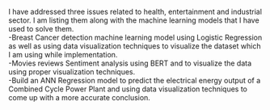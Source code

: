 I have addressed three issues related to health, entertainment and
industrial sector. I am listing them along with the machine learning
models that I have used to solve them.<br/>
-Breast Cancer detection machine learning model using Logistic
Regression as well as using data visualization techniques to visualize the
dataset which I am using while implementation.<br/>
-Movies reviews Sentiment analysis using BERT and to visualize the
data using proper visualization techniques.<br/>
-Build an ANN Regression model to predict the electrical energy
output of a Combined Cycle Power Plant and using data visualization
techniques to come up with a more accurate conclusion.
